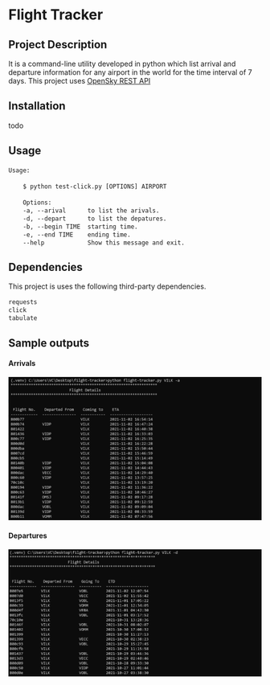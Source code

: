 # Flight Tracker


## Project Description
It is a command-line utility developed in python which list arrival and departure information for any airport in the world for the time interval of 7 days. This project uses [OpenSky REST API](https://opensky-network.org/apidoc/rest.html)


## Installation
todo


## Usage

```
Usage:

    $ python test-click.py [OPTIONS] AIRPORT

    Options:
    -a, --arival      to list the arivals.
    -d, --depart      to list the depatures.
    -b, --begin TIME  starting time.
    -e, --end TIME    ending time.
    --help            Show this message and exit.

```

## Dependencies
This project is uses the following third-party dependencies.
```
requests
click
tabulate
```

## Sample outputs
 #### Arrivals
 <img src="images/arrival.PNG"/><br>
 
 #### Departures
 <img src="images/depart.PNG"/>

